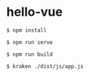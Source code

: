 # hello-vue

```shell
$ npm install

$ npm run serve

$ npm run build

$ kraken ./dist/js/app.js
```
